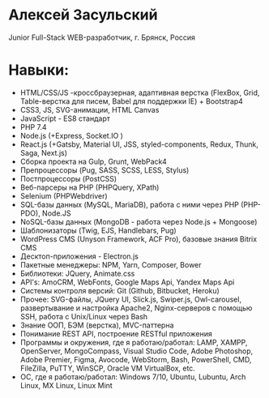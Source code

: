 # Алексей Засульский

Junior Full-Stack WEB-разработчик, г. Брянск, Россия

# Навыки:
 - HTML/CSS/JS -кроссбраузерная, адаптивная верстка (FlexBox, Grid, Table-верстка для писем, Babel для поддержки IE) + Bootstrap4
 - CSS3, JS, SVG-анимации, HTML Canvas
 - JavaScript - ES8 стандарт
 - PHP 7.4
 - Node.js (+Express, Socket.IO )
 - React.js (+Gatsby, Material UI, JSS, styled-components, Redux, Thunk, Saga, Next.js)
 - Сборка проекта на Gulp, Grunt, WebPack4
 - Препроцессоры (Pug, SASS, SCSS, LESS, Stylus)
 - Постпроцессоры (PostCSS)
 - Веб-парсеры на PHP (PHPQuery, XPath)
 - Selenium (PHPWebdriver)
 - SQL-базы данных (MySQL, MariaDB), работа с ними через PHP (PHP-PDO), Node.JS
 - NoSQL-базы данных (MongoDB - работа через Node.js + Mongoose)
 - Шаблонизаторы (Twig, EJS, Handlebars, Pug)
 - WordPress CMS (Unyson Framework, ACF Pro), базовые знания Bitrix CMS
 - Десктоп-приложения - Electron.js
 - Пакетные менеджеры: NPM, Yarn, Composer, Bower
 - Библиотеки: JQuery, Animate.css
 - API's: AmoCRM, WebFonts, Google Maps Api, Yandex Maps Api
 - Системы контроля версий: Git (Github, Bitbucket, Heroku)
 - Прочее: SVG-файлы, JQuery UI, Slick.js, Swiper.js, Owl-carousel, развертывание и настройка Apache2, Nginx-серверов с помощью SSH, работа с Unix/Linux через Bash
 - Знание ООП, БЭМ (верстка), MVC-паттерна
 - Понимание REST API, построение RESTful приложения
 - Программы и окружения, где я работаю/работал: LAMP, XAMPP, OpenServer, MongoCompass, Visual Studio Code, Adobe Photoshop, Adobe Premier, Figma, Avocode, WebStorm, Bash, PowerShell, CMD, FileZilla, PuTTY, WinSCP, Oracle VM VirtualBox, etc.
 - ОС, где я работаю/работал: Windows 7/10, Ubuntu, Lubuntu, Arch Linux, MX Linux, Linux Mint
